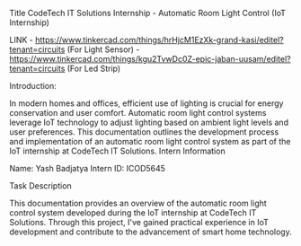 Title CodeTech IT Solutions Internship - Automatic Room Light Control (IoT Internship)

LINK - https://www.tinkercad.com/things/hrHjcM1EzXk-grand-kasi/editel?tenant=circuits (For Light Sensor)
     - https://www.tinkercad.com/things/kgu2TvwDc0Z-epic-jaban-uusam/editel?tenant=circuits (For Led Strip)

Introduction:

In modern homes and offices, efficient use of lighting is crucial for energy conservation and user comfort. Automatic room light control systems leverage IoT technology to adjust lighting based on ambient light levels and user preferences. This documentation outlines the development process and implementation of an automatic room light control system as part of the IoT internship at CodeTech IT Solutions.
Intern Information

Name: Yash Badjatya
Intern ID: ICOD5645

Task Description

This documentation provides an overview of the automatic room light control system developed during the IoT internship at CodeTech IT Solutions. Through this project, I've gained practical experience in IoT development and contribute to the advancement of smart home technology.

